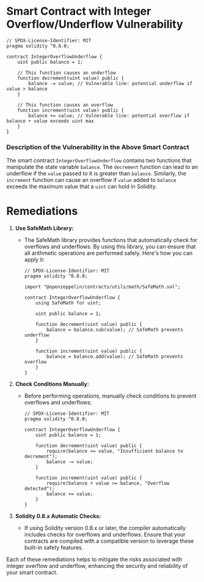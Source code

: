 # Smart Contract with Integer Overflow/Underflow Vulnerability

```solidity
// SPDX-License-Identifier: MIT
pragma solidity ^0.8.0;

contract IntegerOverflowUnderflow {
    uint public balance = 1;

    // This function causes an underflow
    function decrement(uint value) public {
        balance -= value; // Vulnerable line: potential underflow if value > balance
    }

    // This function causes an overflow
    function increment(uint value) public {
        balance += value; // Vulnerable line: potential overflow if balance + value exceeds uint max
    }
}
```

### Description of the Vulnerability in the Above Smart Contract
The smart contract `IntegerOverflowUnderflow` contains two functions that manipulate the state variable `balance`. The `decrement` function can lead to an underflow if the `value` passed to it is greater than `balance`. Similarly, the `increment` function can cause an overflow if `value` added to `balance` exceeds the maximum value that a `uint` can hold in Solidity.

# Remediations

1. **Use SafeMath Library:**
   - The SafeMath library provides functions that automatically check for overflows and underflows. By using this library, you can ensure that all arithmetic operations are performed safely. Here's how you can apply it:
     ```solidity
     // SPDX-License-Identifier: MIT
     pragma solidity ^0.8.0;

     import "@openzeppelin/contracts/utils/math/SafeMath.sol";

     contract IntegerOverflowUnderflow {
         using SafeMath for uint;

         uint public balance = 1;

         function decrement(uint value) public {
             balance = balance.sub(value); // SafeMath prevents underflow
         }

         function increment(uint value) public {
             balance = balance.add(value); // SafeMath prevents overflow
         }
     }
     ```

2. **Check Conditions Manually:**
   - Before performing operations, manually check conditions to prevent overflows and underflows:
     ```solidity
     // SPDX-License-Identifier: MIT
     pragma solidity ^0.8.0;

     contract IntegerOverflowUnderflow {
         uint public balance = 1;

         function decrement(uint value) public {
             require(balance >= value, "Insufficient balance to decrement");
             balance -= value;
         }

         function increment(uint value) public {
             require(balance + value >= balance, "Overflow detected");
             balance += value;
         }
     }
     ```

3. **Solidity 0.8.x Automatic Checks:**
   - If using Solidity version 0.8.x or later, the compiler automatically includes checks for overflows and underflows. Ensure that your contracts are compiled with a compatible version to leverage these built-in safety features.

Each of these remediations helps to mitigate the risks associated with integer overflow and underflow, enhancing the security and reliability of your smart contract.